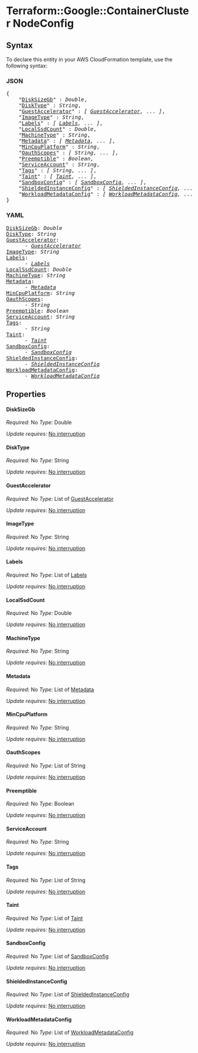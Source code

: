 # Terraform::Google::ContainerCluster NodeConfig

## Syntax

To declare this entity in your AWS CloudFormation template, use the following syntax:

### JSON

<pre>
{
    "<a href="#disksizegb" title="DiskSizeGb">DiskSizeGb</a>" : <i>Double</i>,
    "<a href="#disktype" title="DiskType">DiskType</a>" : <i>String</i>,
    "<a href="#guestaccelerator" title="GuestAccelerator">GuestAccelerator</a>" : <i>[ <a href="nodeconfig-guestaccelerator.md">GuestAccelerator</a>, ... ]</i>,
    "<a href="#imagetype" title="ImageType">ImageType</a>" : <i>String</i>,
    "<a href="#labels" title="Labels">Labels</a>" : <i>[ <a href="nodeconfig-labels.md">Labels</a>, ... ]</i>,
    "<a href="#localssdcount" title="LocalSsdCount">LocalSsdCount</a>" : <i>Double</i>,
    "<a href="#machinetype" title="MachineType">MachineType</a>" : <i>String</i>,
    "<a href="#metadata" title="Metadata">Metadata</a>" : <i>[ <a href="nodeconfig-metadata.md">Metadata</a>, ... ]</i>,
    "<a href="#mincpuplatform" title="MinCpuPlatform">MinCpuPlatform</a>" : <i>String</i>,
    "<a href="#oauthscopes" title="OauthScopes">OauthScopes</a>" : <i>[ String, ... ]</i>,
    "<a href="#preemptible" title="Preemptible">Preemptible</a>" : <i>Boolean</i>,
    "<a href="#serviceaccount" title="ServiceAccount">ServiceAccount</a>" : <i>String</i>,
    "<a href="#tags" title="Tags">Tags</a>" : <i>[ String, ... ]</i>,
    "<a href="#taint" title="Taint">Taint</a>" : <i>[ <a href="nodeconfig-taint.md">Taint</a>, ... ]</i>,
    "<a href="#sandboxconfig" title="SandboxConfig">SandboxConfig</a>" : <i>[ <a href="nodeconfig-sandboxconfig.md">SandboxConfig</a>, ... ]</i>,
    "<a href="#shieldedinstanceconfig" title="ShieldedInstanceConfig">ShieldedInstanceConfig</a>" : <i>[ <a href="nodeconfig-shieldedinstanceconfig.md">ShieldedInstanceConfig</a>, ... ]</i>,
    "<a href="#workloadmetadataconfig" title="WorkloadMetadataConfig">WorkloadMetadataConfig</a>" : <i>[ <a href="nodeconfig-workloadmetadataconfig.md">WorkloadMetadataConfig</a>, ... ]</i>
}
</pre>

### YAML

<pre>
<a href="#disksizegb" title="DiskSizeGb">DiskSizeGb</a>: <i>Double</i>
<a href="#disktype" title="DiskType">DiskType</a>: <i>String</i>
<a href="#guestaccelerator" title="GuestAccelerator">GuestAccelerator</a>: <i>
      - <a href="nodeconfig-guestaccelerator.md">GuestAccelerator</a></i>
<a href="#imagetype" title="ImageType">ImageType</a>: <i>String</i>
<a href="#labels" title="Labels">Labels</a>: <i>
      - <a href="nodeconfig-labels.md">Labels</a></i>
<a href="#localssdcount" title="LocalSsdCount">LocalSsdCount</a>: <i>Double</i>
<a href="#machinetype" title="MachineType">MachineType</a>: <i>String</i>
<a href="#metadata" title="Metadata">Metadata</a>: <i>
      - <a href="nodeconfig-metadata.md">Metadata</a></i>
<a href="#mincpuplatform" title="MinCpuPlatform">MinCpuPlatform</a>: <i>String</i>
<a href="#oauthscopes" title="OauthScopes">OauthScopes</a>: <i>
      - String</i>
<a href="#preemptible" title="Preemptible">Preemptible</a>: <i>Boolean</i>
<a href="#serviceaccount" title="ServiceAccount">ServiceAccount</a>: <i>String</i>
<a href="#tags" title="Tags">Tags</a>: <i>
      - String</i>
<a href="#taint" title="Taint">Taint</a>: <i>
      - <a href="nodeconfig-taint.md">Taint</a></i>
<a href="#sandboxconfig" title="SandboxConfig">SandboxConfig</a>: <i>
      - <a href="nodeconfig-sandboxconfig.md">SandboxConfig</a></i>
<a href="#shieldedinstanceconfig" title="ShieldedInstanceConfig">ShieldedInstanceConfig</a>: <i>
      - <a href="nodeconfig-shieldedinstanceconfig.md">ShieldedInstanceConfig</a></i>
<a href="#workloadmetadataconfig" title="WorkloadMetadataConfig">WorkloadMetadataConfig</a>: <i>
      - <a href="nodeconfig-workloadmetadataconfig.md">WorkloadMetadataConfig</a></i>
</pre>

## Properties

#### DiskSizeGb

_Required_: No
_Type_: Double

_Update requires_: [No interruption](https://docs.aws.amazon.com/AWSCloudFormation/latest/UserGuide/using-cfn-updating-stacks-update-behaviors.html#update-no-interrupt)

#### DiskType

_Required_: No
_Type_: String

_Update requires_: [No interruption](https://docs.aws.amazon.com/AWSCloudFormation/latest/UserGuide/using-cfn-updating-stacks-update-behaviors.html#update-no-interrupt)

#### GuestAccelerator

_Required_: No
_Type_: List of <a href="nodeconfig-guestaccelerator.md">GuestAccelerator</a>

_Update requires_: [No interruption](https://docs.aws.amazon.com/AWSCloudFormation/latest/UserGuide/using-cfn-updating-stacks-update-behaviors.html#update-no-interrupt)

#### ImageType

_Required_: No
_Type_: String

_Update requires_: [No interruption](https://docs.aws.amazon.com/AWSCloudFormation/latest/UserGuide/using-cfn-updating-stacks-update-behaviors.html#update-no-interrupt)

#### Labels

_Required_: No
_Type_: List of <a href="nodeconfig-labels.md">Labels</a>

_Update requires_: [No interruption](https://docs.aws.amazon.com/AWSCloudFormation/latest/UserGuide/using-cfn-updating-stacks-update-behaviors.html#update-no-interrupt)

#### LocalSsdCount

_Required_: No
_Type_: Double

_Update requires_: [No interruption](https://docs.aws.amazon.com/AWSCloudFormation/latest/UserGuide/using-cfn-updating-stacks-update-behaviors.html#update-no-interrupt)

#### MachineType

_Required_: No
_Type_: String

_Update requires_: [No interruption](https://docs.aws.amazon.com/AWSCloudFormation/latest/UserGuide/using-cfn-updating-stacks-update-behaviors.html#update-no-interrupt)

#### Metadata

_Required_: No
_Type_: List of <a href="nodeconfig-metadata.md">Metadata</a>

_Update requires_: [No interruption](https://docs.aws.amazon.com/AWSCloudFormation/latest/UserGuide/using-cfn-updating-stacks-update-behaviors.html#update-no-interrupt)

#### MinCpuPlatform

_Required_: No
_Type_: String

_Update requires_: [No interruption](https://docs.aws.amazon.com/AWSCloudFormation/latest/UserGuide/using-cfn-updating-stacks-update-behaviors.html#update-no-interrupt)

#### OauthScopes

_Required_: No
_Type_: List of String

_Update requires_: [No interruption](https://docs.aws.amazon.com/AWSCloudFormation/latest/UserGuide/using-cfn-updating-stacks-update-behaviors.html#update-no-interrupt)

#### Preemptible

_Required_: No
_Type_: Boolean

_Update requires_: [No interruption](https://docs.aws.amazon.com/AWSCloudFormation/latest/UserGuide/using-cfn-updating-stacks-update-behaviors.html#update-no-interrupt)

#### ServiceAccount

_Required_: No
_Type_: String

_Update requires_: [No interruption](https://docs.aws.amazon.com/AWSCloudFormation/latest/UserGuide/using-cfn-updating-stacks-update-behaviors.html#update-no-interrupt)

#### Tags

_Required_: No
_Type_: List of String

_Update requires_: [No interruption](https://docs.aws.amazon.com/AWSCloudFormation/latest/UserGuide/using-cfn-updating-stacks-update-behaviors.html#update-no-interrupt)

#### Taint

_Required_: No
_Type_: List of <a href="nodeconfig-taint.md">Taint</a>

_Update requires_: [No interruption](https://docs.aws.amazon.com/AWSCloudFormation/latest/UserGuide/using-cfn-updating-stacks-update-behaviors.html#update-no-interrupt)

#### SandboxConfig

_Required_: No
_Type_: List of <a href="nodeconfig-sandboxconfig.md">SandboxConfig</a>

_Update requires_: [No interruption](https://docs.aws.amazon.com/AWSCloudFormation/latest/UserGuide/using-cfn-updating-stacks-update-behaviors.html#update-no-interrupt)

#### ShieldedInstanceConfig

_Required_: No
_Type_: List of <a href="nodeconfig-shieldedinstanceconfig.md">ShieldedInstanceConfig</a>

_Update requires_: [No interruption](https://docs.aws.amazon.com/AWSCloudFormation/latest/UserGuide/using-cfn-updating-stacks-update-behaviors.html#update-no-interrupt)

#### WorkloadMetadataConfig

_Required_: No
_Type_: List of <a href="nodeconfig-workloadmetadataconfig.md">WorkloadMetadataConfig</a>

_Update requires_: [No interruption](https://docs.aws.amazon.com/AWSCloudFormation/latest/UserGuide/using-cfn-updating-stacks-update-behaviors.html#update-no-interrupt)

